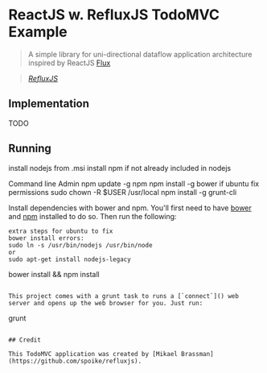 # ReactJS w. RefluxJS TodoMVC Example

> A simple library for uni-directional dataflow application architecture inspired by ReactJS [Flux](http://facebook.github.io/react/blog/2014/05/06/flux.html)

> _[RefluxJS](https://github.com/spoike/refluxjs)_


## Implementation

TODO

## Running

install nodejs from .msi
install npm if not already included in nodejs

Command line Admin
npm update -g npm
npm install -g bower
    if ubuntu fix permissions
    sudo chown -R $USER /usr/local
npm install -g grunt-cli

Install dependencies with bower and npm. You'll first need to have [bower](http://bower.io/) and [npm](npmjs.org) installed to do so. Then run the following:

```
extra steps for ubuntu to fix
bower install errors:
sudo ln -s /usr/bin/nodejs /usr/bin/node
or
sudo apt-get install nodejs-legacy

```
bower install && npm install
```

This project comes with a grunt task to runs a [`connect`]() web server and opens up the web browser for you. Just run:

```
grunt
```

## Credit

This TodoMVC application was created by [Mikael Brassman](https://github.com/spoike/refluxjs).
